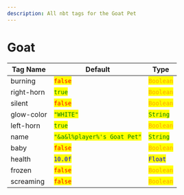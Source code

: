 ```yaml
---
description: All nbt tags for the Goat Pet
---
```



# Goat

| Tag Name     | Default                                                            | Type                                         |
| ------------ | ------------------------------------------------------------------ | -------------------------------------------- |
| burning | <mark style="color:red;">`false`</mark> | <mark style="color:orange;">`Boolean`</mark> |
| right-horn | <mark style="color:green;">`true`</mark> | <mark style="color:orange;">`Boolean`</mark> |
| silent | <mark style="color:red;">`false`</mark> | <mark style="color:orange;">`Boolean`</mark> |
| glow-color | <mark style="color:green;">`"WHITE"`</mark> | <mark style="color:green;">`String`</mark> |
| left-horn | <mark style="color:green;">`true`</mark> | <mark style="color:orange;">`Boolean`</mark> |
| name | <mark style="color:green;">`"&a&l%player%'s Goat Pet"`</mark> | <mark style="color:green;">`String`</mark> |
| baby | <mark style="color:red;">`false`</mark> | <mark style="color:orange;">`Boolean`</mark> |
| health | <mark style="color:blue;">`10.0f`</mark> | <mark style="color:blue;">`Float`</mark> |
| frozen | <mark style="color:red;">`false`</mark> | <mark style="color:orange;">`Boolean`</mark> |
| screaming | <mark style="color:red;">`false`</mark> | <mark style="color:orange;">`Boolean`</mark> |
